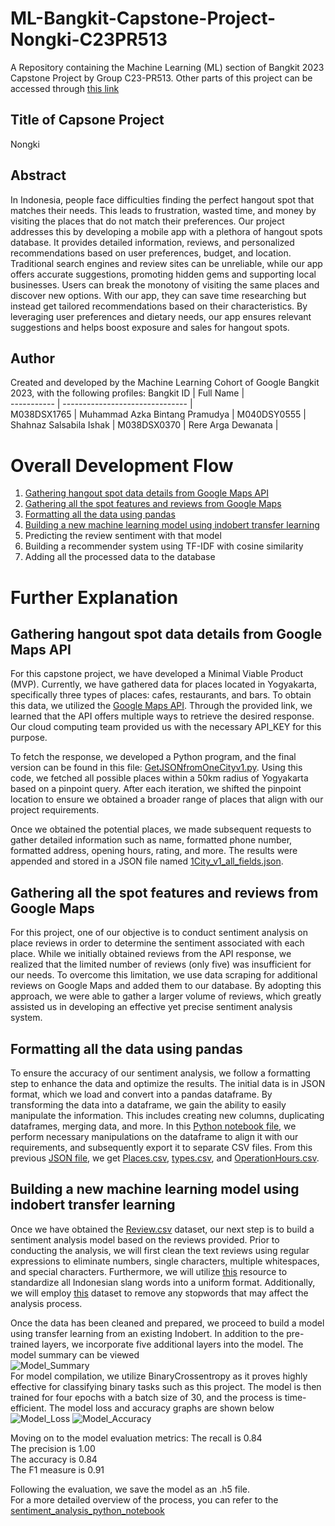 # ML-Bangkit-Capstone-Project-Nongki-C23PR513
A Repository containing the Machine Learning (ML) section of Bangkit 2023 Capstone Project by Group C23-PR513. Other parts of this project can be accessed through [this link](https://github.com/argadewanata/C23-PR513_Mid-Checkpoint)

## Title of Capsone Project 
Nongki

## Abstract
In Indonesia, people face difficulties finding the perfect hangout spot that matches their needs. This leads to frustration, wasted time, and money by visiting the places that do not match their preferences. Our project addresses this by developing a mobile app with a plethora of hangout spots database. It provides detailed information, reviews, and personalized recommendations based on user preferences, budget, and location. Traditional search engines and review sites can be unreliable, while our app offers accurate suggestions, promoting hidden gems and supporting local businesses. Users can break the monotony of visiting the same places and discover new options. With our app, they can save time researching but instead get tailored recommendations based on their characteristics. By leveraging user preferences and dietary needs, our app ensures relevant suggestions and helps boost exposure and sales for hangout spots.

## Author
Created and developed by the Machine Learning Cohort of Google Bangkit 2023, with the following profiles:
Bangkit ID  | Full Name                       |                
----------- | ------------------------------- |               
M038DSX1765 | Muhammad Azka Bintang Pramudya  | 
M040DSY0555 | Shahnaz Salsabila Ishak         |
M038DSX0370 | Rere Arga Dewanata              |

# Overall Development Flow 
1. [Gathering hangout spot data details from Google Maps API](#gathering-hangout-spot-data-details-from-google-maps-api)  
2. [Gathering all the spot features and reviews from Google Maps](#gathering-all-the-spot-features-and-reviews-from-google-maps)  
3. [Formatting all the data using pandas](#formatting-all-the-data-using-pandas)  
4. [Building a new machine learning model using indobert transfer learning](#building-a-new-machine-learning-model-using-indobert-transfer-learning)  
5. Predicting the review sentiment with that model  
6. Building a recommender system using TF-IDF with cosine similarity
7. Adding all the processed data to the database

# Further Explanation
## Gathering hangout spot data details from Google Maps API
For this capstone project, we have developed a Minimal Viable Product (MVP). Currently, we have gathered data for places located in Yogyakarta, specifically three types of places: cafes, restaurants, and bars. To obtain this data, we utilized the [Google Maps API](https://developers.google.com/maps/documentation/places/web-service/details). Through the provided link, we learned that the API offers multiple ways to retrieve the desired response. Our cloud computing team provided us with the necessary API_KEY for this purpose. 

To fetch the response, we developed a Python program, and the final version can be found in this file: [GetJSONfromOneCityv1.py](https://github.com/argadewanata/ML-Bangkit-Capstone-Project/blob/main/GetData/GetJSONfromAPI/GetJSONfromOneCityV1.py). Using this code, we fetched all possible places within a 50km radius of Yogyakarta based on a pinpoint query. After each iteration, we shifted the pinpoint location to ensure we obtained a broader range of places that align with our project requirements.

Once we obtained the potential places, we made subsequent requests to gather detailed information such as name, formatted phone number, formatted address, opening hours, rating, and more. The results were appended and stored in a JSON file named [1City_v1_all_fields.json](https://github.com/argadewanata/ML-Bangkit-Capstone-Project/blob/main/GetData/JSON_Response/1City_v1_all_fields.json).

## Gathering all the spot features and reviews from Google Maps 
For this project, one of our objective is to conduct sentiment analysis on place reviews in order to determine the sentiment associated with each place. While we initially obtained reviews from the API response, we realized that the limited number of reviews (only five) was insufficient for our needs. To overcome this limitation, we use data scraping for additional reviews on Google Maps and added them to our database. By adopting this approach, we were able to gather a larger volume of reviews, which greatly assisted us in developing an effective yet precise sentiment analysis system.

## Formatting all the data using pandas
To ensure the accuracy of our sentiment analysis, we follow a formatting step to enhance the data and optimize the results. The initial data is in JSON format, which we load and convert into a pandas dataframe. By transforming the data into a dataframe, we gain the ability to easily manipulate the information. This includes creating new columns, duplicating dataframes, merging data, and more. In this [Python notebook file](https://github.com/argadewanata/ML-Bangkit-Capstone-Project/blob/main/Data%20Cleaning/Revision%202/Cleaning_data_03_revised.ipynb), we perform necessary manipulations on the dataframe to align it with our requirements, and subsequently export it to separate CSV files. From this previous [JSON file](https://github.com/argadewanata/ML-Bangkit-Capstone-Project/blob/main/GetData/JSON_Response/1City_v1_all_fields.json), we get [Places.csv](https://github.com/argadewanata/ML-Bangkit-Capstone-Project/blob/main/Database/CSV/Places.csv), [types.csv](https://github.com/argadewanata/ML-Bangkit-Capstone-Project/blob/main/Database/CSV/types.csv), and [OperationHours.csv](https://github.com/argadewanata/ML-Bangkit-Capstone-Project/blob/main/Database/CSV/OperationHours.csv).

## Building a new machine learning model using indobert transfer learning
Once we have obtained the [Review.csv](https://github.com/argadewanata/ML-Bangkit-Capstone-Project/blob/main/Sentiment%20Analysis/cleaned.csv) dataset, our next step is to build a sentiment analysis model based on the reviews provided. Prior to conducting the analysis, we will first clean the text reviews using regular expressions to eliminate numbers, single characters, multiple whitespaces, and special characters. Furthermore, we will utilize [this](https://github.com/argadewanata/ML-Bangkit-Capstone-Project/blob/main/Sentiment%20Analysis/new_kamusalay.csv) resource to standardize all Indonesian slang words into a uniform format. Additionally, we will employ [this](https://github.com/argadewanata/ML-Bangkit-Capstone-Project/blob/main/Sentiment%20Analysis/stopwordbahasa.csv) dataset to remove any stopwords that may affect the analysis process.

Once the data has been cleaned and prepared, we proceed to build a model using transfer learning from an existing Indobert. In addition to the pre-trained layers, we incorporate five additional layers into the model. The model summary can be viewed   
![Model_Summary](https://github.com/argadewanata/ML-Bangkit-Capstone-Project/assets/70679432/78808a90-bcef-45b3-b651-69b330097095)  
For model compilation, we utilize BinaryCrossentropy as it proves highly effective for classifying binary tasks such as this project. The model is then trained for four epochs with a batch size of 30, and the process is time-efficient. The model loss and accuracy graphs are shown below
![Model_Loss](https://github.com/argadewanata/ML-Bangkit-Capstone-Project/assets/70679432/4f2091f1-b90e-4438-98f2-c512b8adf93f)
![Model_Accuracy](https://github.com/argadewanata/ML-Bangkit-Capstone-Project/assets/70679432/bbf51ffc-b2a4-4251-8012-fc37703d8e30)  

Moving on to the model evaluation metrics: 
The recall is 0.84  
The precision is 1.00  
The accuracy is 0.84  
The F1 measure is 0.91    

Following the evaluation, we save the model as an .h5 file.   
For a more detailed overview of the process, you can refer to the [sentiment_analysis_python_notebook](https://github.com/argadewanata/ML-Bangkit-Capstone-Project/blob/main/Sentiment%20Analysis/SentimentAnalysis.ipynb)



